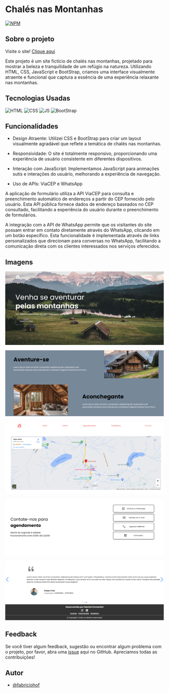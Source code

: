 # Chalés nas Montanhas

[![NPM](https://img.shields.io/npm/l/react)](https://github.com/seu-usuario/repositorio/blob/main/LICENSE)

## Sobre o projeto
 
Visite o site! <a href="https://chalenasmontanhas.netlify.app/" target="_blank">Clique aqui</a>

Este projeto é um site fictício de chalés nas montanhas, projetado para mostrar a beleza e tranquilidade de um refúgio na natureza. Utilizando HTML, CSS, JavaScript e BootStrap, criamos uma interface visualmente atraente e funcional que captura a essência de uma experiência relaxante nas montanhas.

## Tecnologias Usadas

![HTML](https://img.shields.io/badge/HTML5-E34F26?style=for-the-badge&logo=html5&logoColor=white)
![CSS](https://img.shields.io/badge/CSS3-1572B6?style=for-the-badge&logo=css3&logoColor=white)
![JS](https://img.shields.io/badge/JavaScript-F7DF1E?style=for-the-badge&logo=javascript&logoColor=black)
![BootStrap](https://img.shields.io/badge/Bootstrap-563D7C?style=for-the-badge&logo=bootstrap&logoColor=white)


## Funcionalidades

- Design Atraente: Utilizei CSS e BootStrap para criar um layout visualmente agradável que reflete a temática de chalés nas montanhas.
  
- Responsividade: O site é totalmente responsivo, proporcionando uma experiência de usuário consistente em diferentes dispositivos.

- Interação com JavaScript: Implementamos JavaScript para animações sutis e interações do usuário, melhorando a experiência de navegação.

- Uso de APIs: ViaCEP e WhatsApp
  
A aplicação de formulário utiliza a API ViaCEP para consulta e preenchimento automático de endereços a partir do CEP fornecido pelo usuário. Esta API pública fornece dados de endereço baseados no CEP consultado, facilitando a experiência do usuário durante o preenchimento de formulários.
 
A integração com a API de WhatsApp permite que os visitantes do site possam entrar em contato diretamente através do WhatsApp, clicando em um botão específico. Esta funcionalidade é implementada através de links personalizados que direcionam para conversas no WhatsApp, facilitando a comunicação direta com os clientes interessados nos serviços oferecidos.

## Imagens

![topo](https://github.com/fabriciohof/hospedagem/blob/main/img/assets/topo.png)

![sobre](https://github.com/fabriciohof/hospedagem/blob/main/img/assets/sobre.png)

![maps](https://github.com/fabriciohof/hospedagem/blob/main/img/assets/maps.png)

![agendamento](https://github.com/fabriciohof/hospedagem/blob/main/img/assets/agendamento.png)

![fim](https://github.com/fabriciohof/hospedagem/blob/main/img/assets/fim.png)

## Feedback

Se você tiver algum feedback, sugestão ou encontrar algum problema com o projeto, por favor, abra uma [issue](https://github.com/seu-usuario/repositorio/issues) aqui no GitHub. Apreciamos todas as contribuições!

## Autor

- [@fabriciohof](https://www.github.com/fabriciohof)
